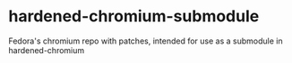 # hardened-chromium-submodule
Fedora's chromium repo with patches, intended for use as a submodule in hardened-chromium
